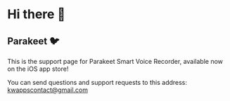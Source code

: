 # Hi there 👋

## Parakeet 🐦

This is the support page for Parakeet Smart Voice Recorder, available now on the iOS app store! 

You can send questions and support requests to this address: kwappscontact@gmail.com
